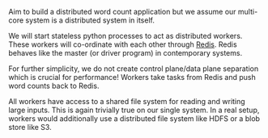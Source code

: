 Aim to build a distributed word count application but we assume our multi-core system is a distributed system in itself.

We will start stateless python processes to act as distributed workers. These workers will co-ordinate with each other through [Redis](https://redis.io/). Redis behaves like the master (or driver program) in contemporary systems. 

For further simplicity, we do not create control plane/data plane separation which is crucial for performance! Workers take tasks from Redis and push word counts back to Redis.

All workers have access to a shared file system for reading and writing large inputs. This is again trivially true on our single system. In a real setup, workers would additionally use a distributed file system like HDFS or a blob store like S3.
